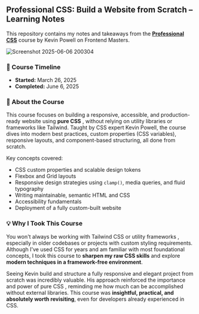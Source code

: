 ## Professional CSS: Build a Website from Scratch – Learning Notes

This repository contains my notes and takeaways from the [**Professional CSS**](https://frontendmasters.com/courses/pro-css/) course by Kevin Powell on Frontend Masters.

![Screenshot 2025-06-06 200304](https://github.com/user-attachments/assets/cb440af6-3d3d-4f59-9de8-fcd1bab6b617)


### 📅 Course Timeline

* **Started:** March 26, 2025
* **Completed:** June 6, 2025

### 🎯 About the Course

This course focuses on building a responsive, accessible, and production-ready website using **pure CSS** , without relying on utility libraries or frameworks like Tailwind. Taught by CSS expert Kevin Powell, the course dives into modern best practices, custom properties (CSS variables), responsive layouts, and component-based structuring, all done from scratch.

Key concepts covered:

* CSS custom properties and scalable design tokens
* Flexbox and Grid layouts
* Responsive design strategies using `clamp()`, media queries, and fluid typography
* Writing maintainable, semantic HTML and CSS
* Accessibility fundamentals
* Deployment of a fully custom-built website

### 💡 Why I Took This Course

You won't always be working with Tailwind CSS or utility frameworks , especially in older codebases or projects with custom styling requirements. Although I’ve used CSS for years and am familiar with most foundational concepts, I took this course to **sharpen my raw CSS skills** and explore **modern techniques in a framework-free environment**.

Seeing Kevin build and structure a fully responsive and elegant project from scratch was incredibly valuable. His approach reinforced the importance and power of pure CSS , reminding me how much can be accomplished without external libraries. This course was **insightful, practical, and absolutely worth revisiting**, even for developers already experienced in CSS.
